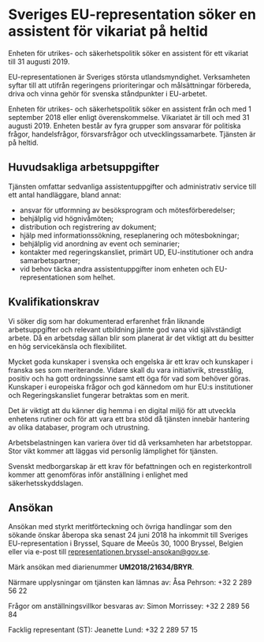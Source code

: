 # Sveriges EU-representation söker en assistent för vikariat på heltid

Enheten för utrikes\- och säkerhetspolitik söker en assistent för ett vikariat till 31 augusti 2019\.


EU\-representationen är Sveriges största utlandsmyndighet. Verksamheten syftar till att utifrån regeringens prioriteringar och målsättningar förbereda, driva och vinna gehör för svenska ståndpunkter i EU\-arbetet.

Enheten för utrikes\- och säkerhetspolitik söker en assistent från och med 1 september 2018 eller enligt överenskommelse. Vikariatet är till och med 31 augusti 2019\. Enheten består av fyra grupper som ansvarar för politiska frågor, handelsfrågor, försvarsfrågor och utvecklingssamarbete. Tjänsten är på heltid.

## Huvudsakliga arbetsuppgifter

Tjänsten omfattar sedvanliga assistentuppgifter och administrativ service till ett antal handläggare, bland annat:

* ansvar för utformning av besöksprogram och mötesförberedelser;
* behjälplig vid högnivåmöten;
* distribution och registrering av dokument;
* hjälp med informationssökning, reseplanering och mötesbokningar;
* behjälplig vid anordning av event och seminarier;
* kontakter med regeringskansliet, primärt UD, EU\-institutioner och andra samarbetspartner;
* vid behov täcka andra assistentuppgifter inom enheten och EU\-representationen som helhet.

## Kvalifikationskrav

Vi söker dig som har dokumenterad erfarenhet från liknande arbetsuppgifter och relevant utbildning jämte god vana vid självständigt arbete. Då en arbetsdag sällan blir som planerat är det viktigt att du besitter en hög servicekänsla och flexibilitet.

Mycket goda kunskaper i svenska och engelska är ett krav och kunskaper i franska ses som meriterande. Vidare skall du vara initiativrik, stresstålig, positiv och ha gott ordningssinne samt ett öga för vad som behöver göras. Kunskaper i europeiska frågor och god kännedom om hur EU:s institutioner och Regeringskansliet fungerar betraktas som en merit.

Det är viktigt att du känner dig hemma i en digital miljö för att utveckla enhetens rutiner och för att vara ett bra stöd då tjänsten innebär hantering av olika databaser, program och utrustning.

Arbetsbelastningen kan variera över tid då verksamheten har arbetstoppar. Stor vikt kommer att läggas vid personlig lämplighet för tjänsten.

Svenskt medborgarskap är ett krav för befattningen och en registerkontroll kommer att genomföras inför anställning i enlighet med säkerhetsskyddslagen.

## Ansökan

Ansökan med styrkt meritförteckning och övriga handlingar som den sökande önskar åberopa ska senast 24 juni 2018 ha inkommit till Sveriges EU\-representation i Bryssel, Square de Meeûs 30, 1000 Bryssel, Belgien eller via e\-post till [representationen.bryssel\-ansokan@gov.se](mailto:representationen.bryssel-ansokan@gov.se).

Märk ansökan med diarienummer **UM2018/21634/BRYR**.

Närmare upplysningar om tjänsten kan lämnas av:
Åsa Pehrson: \+32 2 289 56 22

Frågor om anställningsvillkor besvaras av:
Simon Morrissey: \+32 2 289 56 84

Facklig representant (ST):
Jeanette Lund: \+32 2 289 57 15
